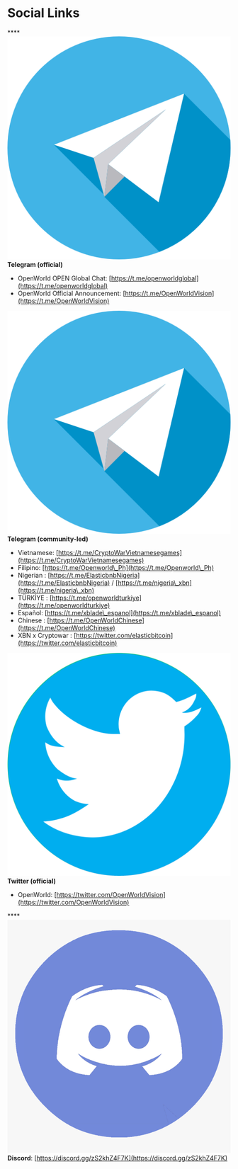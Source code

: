 # Social Links

****![](<.gitbook/assets/telegram icon.png>) **Telegram (official)**&#x20;

* OpenWorld OPEN Global Chat: [https://t.me/openworldglobal](https://t.me/openworldglobal)
* OpenWorld Official Announcement: [https://t.me/OpenWorldVision](https://t.me/OpenWorldVision)

![](<.gitbook/assets/telegram icon.png>) **Telegram (community-led)**

* Vietnamese: [https://t.me/CryptoWarVietnamesegames](https://t.me/CryptoWarVietnamesegames)
* Filipino: [https://t.me/Openworld\_Ph](https://t.me/Openworld\_Ph)
* Nigerian : [https://t.me/ElasticbnbNigeria](https://t.me/ElasticbnbNigeria) / [https://t.me/nigeria\_xbn](https://t.me/nigeria\_xbn)
* TÜRKİYE : [https://t.me/openworldturkiye](https://t.me/openworldturkiye)
* Español: [https://t.me/xblade\_espanol](https://t.me/xblade\_espanol)
* Chinese : [https://t.me/OpenWorldChinese](https://t.me/OpenWorldChinese)
* XBN x Cryptowar : [https://twitter.com/elasticbitcoin](https://twitter.com/elasticbitcoin)

![](<.gitbook/assets/twitter icon.png>) **Twitter (official)**&#x20;

* OpenWorld: [https://twitter.com/OpenWorldVision](https://twitter.com/OpenWorldVision)

****![](<.gitbook/assets/discord-logo-01-discord-logo-11562849833clsolz2mbc (1).png>) **Discord**: [https://discord.gg/zS2khZ4F7K](https://discord.gg/zS2khZ4F7K)
